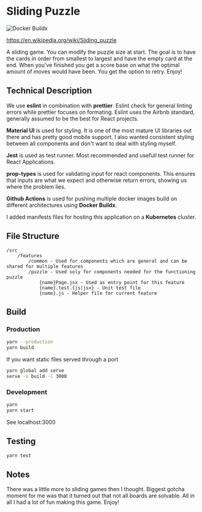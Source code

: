 # Sliding Puzzle

![Docker Buildx](https://github.com/Lyr-7D1h/sliding_puzzle/workflows/Docker%20Buildx/badge.svg)

https://en.wikipedia.org/wiki/Sliding_puzzle

A sliding game. You can modify the puzzle size at start. The goal is to have the cards in order from smallest to largest and have the empty card at the end. When you've finished you get a score base on what the optimal amount of moves would have been. You get the option to retry. Enjoy!

## Technical Description

We use **eslint** in combination with **prettier**.
Eslint check for general linting errors while prettier focuses on formating.
Eslint uses the Airbnb standard, generally assumed to be the best for React projects.

**Material UI** is used for styling.
It is one of the most mature UI libraries out there and has pretty good mobile support.
I also wanted consistent styling between all components and don't want to deal with styling myself.

**Jest** is used as test runner.
Most recommended and usefull test runner for React Applications.

**prop-types** is used for validating input for react components. This ensures that inputs are what we expect and otherwise return errors, showing us where the problem lies.

**Github Actions** is used for pushing multiple docker images build on different architectures using **Docker Buildx**.

I added manifests files for hosting this application on a **Kubernetes** cluster.

## File Structure

```
/src
    /features
        /common - Used for components which are general and can be shared for multiple features
        /puzzle - Used soly for components needed for the functioning puzzle
            {name}Page.jsx - Used as entry point for this feature
            {name}.test.{js|jsx} - Unit test file
            {name}.js - Helper file for current feature
```

## Build

### Production

```bash
yarn --production
yarn build
```

If you want static files served through a port

```bash
yarn global add serve
serve -s build -l 3000
```

### Development

```bash
yarn
yarn start
```

See localhost:3000

## Testing

```bash
yarn test
```

## Notes

There was a little more to sliding games then I thought. Biggest gotcha moment for me was that it turned out that not all boards are solvable. All in all I had a lot of fun making this game. Enjoy!
